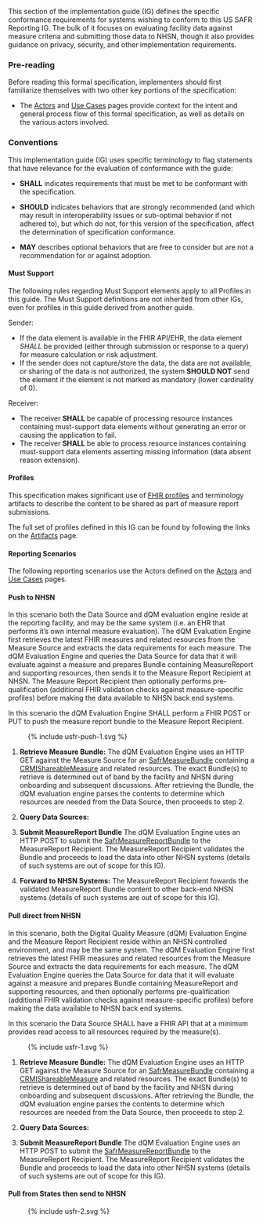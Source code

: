 This section of the implementation guide (IG) defines the specific conformance requirements for systems wishing to conform to this US SAFR Reporting IG. The bulk of it focuses on evaluating facility data against measure criteria and submitting those data to NHSN, though it also provides guidance on privacy, security, and other implementation requirements.

### Pre-reading

Before reading this formal specification, implementers should first familiarize themselves with two other key portions of the specification:

* The [Actors](actors.html) and [Use Cases](usecases.html) pages provide context for the intent and general process flow of this formal specification, as well as details on the various actors involved.


### Conventions

This implementation guide (IG) uses specific terminology to flag statements that have relevance for the evaluation of conformance with the guide:

* **SHALL** indicates requirements that must be met to be conformant with the specification.

* **SHOULD** indicates behaviors that are strongly recommended (and which may result in interoperability issues or sub-optimal behavior if not adhered to), but which do not, for this version of the specification, affect the determination of specification conformance.

* **MAY** describes optional behaviors that are free to consider but are not a recommendation for or against adoption.

#### Must Support ###

The following rules regarding Must Support  elements apply to all Profiles in this guide. The Must Support definitions are not inherited from other IGs, even for profiles in this guide derived from another guide.

Sender:

* If the data element is available in the FHIR API/EHR, the data element *SHALL* be provided (either through submission or response to a query) for measure calculation or risk adjustment.
* If the sender does not capture/store the data, the data are not available, or sharing of the data is not authorized, the system **SHOULD NOT** send the element if the element is not marked as mandatory (lower cardinality of 0).

Receiver: 

* The receiver **SHALL** be capable of processing resource instances containing must-support data elements without generating an error or causing the application to fail.
* The receiver **SHALL** be able to process resource instances containing must-support data elements asserting missing information (data absent reason extension).

#### Profiles

This specification makes significant use of [FHIR profiles]({{site.data.fhir.path}}profiling.html) and terminology artifacts to describe the content to be shared as part of measure report submissions.

The full set of profiles defined in this IG can be found by following the links on the [Artifacts](artifacts.html) page.

#### Reporting Scenarios

The following reporting scenarios use the Actors defined on the [Actors](actors.html) and [Use Cases](usecases.html) pages.

#### Push to NHSN

In this scenario both the Data Source and dQM evaluation engine reside at the reporting facility, and may be the same system (i.e. an EHR that performs it’s own internal measure evaluation). The dQM Evaluation Engine first retrieves the latest FHIR measures and related resources from the Measure Source and extracts the data requirements for each measure. The dQM Evaluation Engine and queries the Data Source for data that it will evaluate against a measure and prepares Bundle containing MeasureReport and supporting resources, then sends it to the Measure Report Recipient at NHSN. The Measure Report Recipient then optionally performs pre-qualification (additional FHIR validation checks against measure-specific profiles) before making the data available to NHSN back end systems.

In this scenario the dQM Evaluation Engine SHALL perform a FHIR POST or PUT to push the measure report bundle to the Measure Report Recipient.
<figure>
  {% include usfr-push-1.svg %}
  <figcaption></figcaption>
</figure>

1. **Retrieve Measure Bundle:** The dQM Evaluation Engine uses an HTTP GET against the Measure Source for an [SafrMeasureBundle](StructureDefinition-us-safr-measure-bundle.html) containing a [CRMIShareableMeasure]({{site.data.fhir.ver.crmi}}/StructureDefinition-crmi-shareablemeasure.html) and related resources. The exact Bundle(s) to retrieve is determined out of band by the facility and NHSN during onboarding and subsequent discussions. After retrieving the Bundle, the dQM evaluation engine parses the contents to determine which resources are needed from the Data Source, then proceeds to step 2.

2. **Query Data Sources:**


3. **Submit MeasureReport Bundle** The dQM Evaluation Engine uses an HTTP POST to submit the [SafrMeasureReportBundle](StructureDefinition-safr-measurereport-bundle.html) to the MeasureReport Recipient. The MeasureReport Recipient validates the Bundle and proceeds to load the data into other NHSN systems (details of such systems are out of scope for this IG).

4. **Forward to NHSN Systems:** The MeasureReport Recipient fowards the validated MeasureReport Bundle content to other back-end NHSN systems (details of such systems are out of scope for this IG).



#### Pull direct from NHSN 
In this scenario, both the Digital Quality Measure (dQM) Evaluation Engine and the Measure Report Recipient reside within an NHSN controlled environment, and may be the same system. The dQM Evaluation Engine first retrieves the latest FHIR measures and related resources from the Measure Source and extracts the data requirements for each measure. The dQM Evaluation Engine queries the Data Source for data that it will evaluate against a measure and prepares Bundle containing MeasureReport and supporting resources, and then optionally performs pre-qualification (additional FHIR validation checks against measure-specific profiles) before making the data available to NHSN back end systems.

In this scenario the Data Source SHALL have a FHIR API that at a minimum provides read access to all resources required by the measure(s).

<figure>
  {% include usfr-1.svg %}
  <figcaption></figcaption>
</figure>

1. **Retrieve Measure Bundle:** The dQM Evaluation Engine uses an HTTP GET against the Measure Source for an [SafrMeasureBundle](StructureDefinition-us-safr-measure-bundle.html) containing a [CRMIShareableMeasure]({{site.data.fhir.ver.crmi}}/StructureDefinition-crmi-shareablemeasure.html) and related resources. The exact Bundle(s) to retrieve is determined out of band by the facility and NHSN during onboarding and subsequent discussions. After retrieving the Bundle, the dQM evaluation engine parses the contents to determine which resources are needed from the Data Source, then proceeds to step 2.

2. **Query Data Sources:**


3. **Submit MeasureReport Bundle** The dQM Evaluation Engine uses an HTTP POST to submit the [SafrMeasureReportBundle](StructureDefinition-safr-measurereport-bundle.html) to the MeasureReport Recipient. The MeasureReport Recipient validates the Bundle and proceeds to load the data into other NHSN systems (details of such systems are out of scope for this IG).


#### Pull from States then send to NHSN

<figure>
  {% include usfr-2.svg %}
  <figcaption></figcaption>
</figure>
